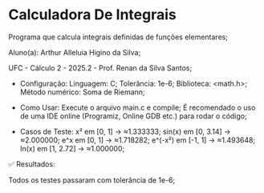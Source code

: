 # Calculadora De Integrais
Programa que calcula integrais definidas de funções elementares;

Aluno(a): Arthur Alleluia Higino da Silva;

UFC - Cálculo 2 - 2025.2 - Prof. Renan da Silva Santos;


- Configuração:
Linguagem: C;
Tolerância: 1e-6;
Biblioteca: <math.h>;
Método numérico: Soma de Riemann;
- Como Usar:
Execute o arquivo main.c e compile;
É recomendado o uso de uma IDE online (Programiz, Online GDB etc.) para rodar o código;

- Casos de Teste:
x² em [0, 1] → ≈1.333333;
sin(x) em [0, 3.14] → ≈2.000000;
e^x em [0, 1] → ≈1.718282;
e^(-x²) em [-1, 1] → ≈1.493648;
ln(x) em [1, 2.72] → ≈1.000000;

✅ Resultados:

Todos os testes passaram com tolerância de 1e-6;
